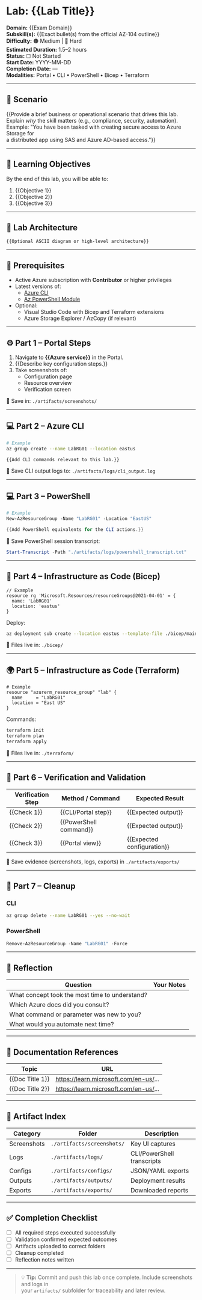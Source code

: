 # Lab: {{Lab Title}}

**Domain:** {{Exam Domain}}  
**Subskill(s):** {{Exact bullet(s) from the official AZ-104 outline}}  
**Difficulty:** 🟠 Medium | 🔴 Hard  
**Estimated Duration:** 1.5–2 hours  
**Status:** ☐ Not Started  
**Start Date:** YYYY-MM-DD  
**Completion Date:** —  
**Modalities:** Portal • CLI • PowerShell • Bicep • Terraform

---

## 🎯 Scenario

{{Provide a brief business or operational scenario that drives this lab.  
Explain *why* the skill matters (e.g., compliance, security, automation).  
Example: "You have been tasked with creating secure access to Azure Storage for  
a distributed app using SAS and Azure AD-based access."}}

---

## 🧩 Learning Objectives

By the end of this lab, you will be able to:

1. {{Objective 1}}  
2. {{Objective 2}}  
3. {{Objective 3}}

---

## 🧱 Lab Architecture

```text
{{Optional ASCII diagram or high-level architecture}}
```

---

## 🧰 Prerequisites

- Active Azure subscription with **Contributor** or higher privileges  
- Latest versions of:  
  - [Azure CLI](https://learn.microsoft.com/en-us/cli/azure/install-azure-cli)  
  - [Az PowerShell Module](https://learn.microsoft.com/en-us/powershell/azure/install-az-ps)  
- Optional:  
  - Visual Studio Code with Bicep and Terraform extensions  
  - Azure Storage Explorer / AzCopy (if relevant)

---

## ⚙️ Part 1 – Portal Steps

1. Navigate to **{{Azure service}}** in the Portal.  
2. {{Describe key configuration steps.}}  
3. Take screenshots of:  
   - Configuration page  
   - Resource overview  
   - Verification screen

📂 Save in: `./artifacts/screenshots/`

---

## 💻 Part 2 – Azure CLI

```bash
# Example
az group create --name LabRG01 --location eastus

{{Add CLI commands relevant to this lab.}}
```

📂 Save CLI output logs to: `./artifacts/logs/cli_output.log`

---

## 💻 Part 3 – PowerShell

```powershell
# Example
New-AzResourceGroup -Name "LabRG01" -Location "EastUS"

{{Add PowerShell equivalents for the CLI actions.}}
```

📂 Save PowerShell session transcript:

```powershell
Start-Transcript -Path "./artifacts/logs/powershell_transcript.txt"
```

---

## 🧱 Part 4 – Infrastructure as Code (Bicep)

```bicep
// Example
resource rg 'Microsoft.Resources/resourceGroups@2021-04-01' = {
  name: 'LabRG01'
  location: 'eastus'
}
```

Deploy:

```bash
az deployment sub create --location eastus --template-file ./bicep/main.bicep
```

📂 Files live in: `./bicep/`

---

## 🌍 Part 5 – Infrastructure as Code (Terraform)

```hcl
# Example
resource "azurerm_resource_group" "lab" {
  name     = "LabRG01"
  location = "East US"
}
```

Commands:

```bash
terraform init
terraform plan
terraform apply
```

📂 Files live in: `./terraform/`

---

## 🧪 Part 6 – Verification and Validation

| Verification Step | Method / Command | Expected Result |
|-------------------|------------------|-----------------|
| {{Check 1}} | {{CLI/Portal step}} | {{Expected output}} |
| {{Check 2}} | {{PowerShell command}} | {{Expected output}} |
| {{Check 3}} | {{Portal view}} | {{Expected configuration}} |

📂 Save evidence (screenshots, logs, exports) in `./artifacts/exports/`

---

## 🧹 Part 7 – Cleanup

### CLI

```bash
az group delete --name LabRG01 --yes --no-wait
```

### PowerShell

```powershell
Remove-AzResourceGroup -Name "LabRG01" -Force
```

---

## 🧠 Reflection

| Question | Your Notes |
|-----------|-------------|
| What concept took the most time to understand? |  |
| Which Azure docs did you consult? |  |
| What command or parameter was new to you? |  |
| What would you automate next time? |  |

---

## 🔗 Documentation References

| Topic | URL |
|-------|-----|
| {{Doc Title 1}} | https://learn.microsoft.com/en-us/... |
| {{Doc Title 2}} | https://learn.microsoft.com/en-us/... |

---

## 📁 Artifact Index

| Category | Folder | Description |
|-----------|---------|-------------|
| Screenshots | `./artifacts/screenshots/` | Key UI captures |
| Logs | `./artifacts/logs/` | CLI/PowerShell transcripts |
| Configs | `./artifacts/configs/` | JSON/YAML exports |
| Outputs | `./artifacts/outputs/` | Deployment results |
| Exports | `./artifacts/exports/` | Downloaded reports |

---

## ✅ Completion Checklist

- [ ] All required steps executed successfully  
- [ ] Validation confirmed expected outcomes  
- [ ] Artifacts uploaded to correct folders  
- [ ] Cleanup completed  
- [ ] Reflection notes written

---

> 💡 **Tip:** Commit and push this lab once complete. Include screenshots and logs in  
> your `artifacts/` subfolder for traceability and later review.
